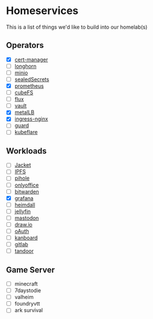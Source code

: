 # Homeservices

This is a list of things we'd like to build into our homelab(s)

## Operators
- [x] [cert-manager](https://cert-manager.io/)
- [ ] [longhorn](https://longhorn.io/)
- [ ] [minio](https://min.io/)
- [ ] [sealedSecrets](https://github.com/bitnami-labs/sealed-secrets)
- [x] [prometheus](https://prometheus.io/)
- [ ] [cubeFS](https://cubefs.io/)
- [ ] [flux](https://fluxcd.io/)
- [ ] [vault](https://www.vaultproject.io/docs/secrets/key-management)
- [x] [metalLB](https://metallb.universe.tf/)
- [x] [ingress-nginx](https://github.com/kubernetes/ingress-nginx)
- [ ] [guard](https://github.com/kubeguard/guard)
- [ ] [kubeflare](https://kubeflare.com/)

## Workloads
- [ ] [Jacket](https://github.com/Jackett/Jackett)
- [ ] [IPFS](https://ipfs.io/)
- [ ] [pihole](https://pi-hole.net/)
- [ ] [onlyoffice](https://www.onlyoffice.com/)
- [ ] [bitwarden](https://bitwarden.com/help/licensing-on-premise/#:~:text=Self%2Dhosting%20Bitwarden%20is%20free,the%20owner%20of%20an%20organization.)
- [x] [grafana](https://grafana.com/)
- [ ] [heimdall](https://heimdall.site/)
- [ ] [jellyfin](https://jellyfin.org/)
- [ ] [mastodon](https://github.com/mastodon/mastodon)
- [ ] [draw.io](https://github.com/jgraph/drawio)
- [ ] [oAuth](https://github.com/oauth-io)
- [ ] [kanboard](https://kanboard.org/)
- [ ] [gitlab](https://about.gitlab.com/)
- [ ] [tandoor](https://tandoor.dev/)

## Game Server
- [ ] minecraft
- [ ] 7daystodie
- [ ] valheim
- [ ] foundryvtt
- [ ] ark survival
